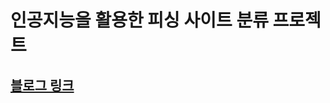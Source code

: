 # 인공지능을 활용한 피싱 사이트 분류 프로젝트

## [블로그 링크](https://glen-sunflower-e74.notion.site/face9a6cce1f49a997080cda5535b112)
